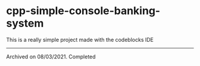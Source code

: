 # cpp-simple-console-banking-system

This is a really simple project made with the codeblocks IDE

-----

Archived on 08/03/2021. Completed
